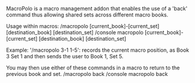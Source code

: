 MacroPolo is a macro management addon that enables the use of a 'back' command thus allowing shared sets across different macro books.

Usage within macros: 
/macropolo [current_book]-[current_set] [destination_book] [destination_set]
/console macropolo [current_book]-[current_set] [destination_book] [destination_set]

Example: '/macropolo 3-1 1-5': records the current macro position, as Book 3 Set 1 and then sends the user to Book 1, Set 5.

You may then use either of these commands in a macro to return to the previous book and set.
/macropolo back
/console macropolo back
